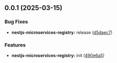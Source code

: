 

## 0.0.1 (2025-03-15)


### Bug Fixes


* **nestjs-microservices-registry:** release ([d5daec7](https://github.com/atls/nestjs/commit/d5daec7bc06379fb2f16afc29d7c2a8d2548d5d2))

### Features


* **nestjs-microservices-registry:** init ([490e6a5](https://github.com/atls/nestjs/commit/490e6a5ddf60ec1cd904dccab5dad94e554fc769))


